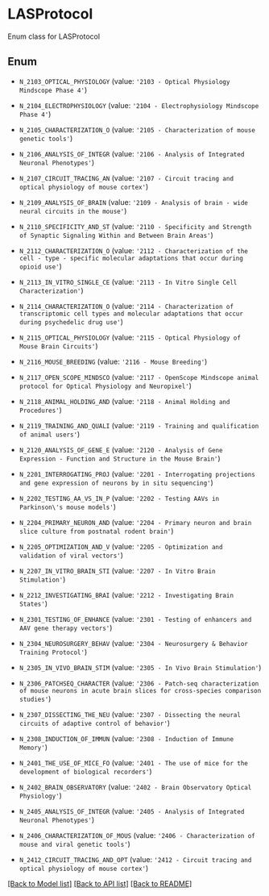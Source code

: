 # LASProtocol

Enum class for LASProtocol

## Enum

* `N_2103_OPTICAL_PHYSIOLOGY` (value: `'2103 - Optical Physiology Mindscope Phase 4'`)

* `N_2104_ELECTROPHYSIOLOGY` (value: `'2104 - Electrophysiology Mindscope Phase 4'`)

* `N_2105_CHARACTERIZATION_O` (value: `'2105 - Characterization of mouse genetic tools'`)

* `N_2106_ANALYSIS_OF_INTEGR` (value: `'2106 - Analysis of Integrated Neuronal Phenotypes'`)

* `N_2107_CIRCUIT_TRACING_AN` (value: `'2107 - Circuit tracing and optical physiology of mouse cortex'`)

* `N_2109_ANALYSIS_OF_BRAIN` (value: `'2109 - Analysis of brain - wide neural circuits in the mouse'`)

* `N_2110_SPECIFICITY_AND_ST` (value: `'2110 - Specificity and Strength of Synaptic Signaling Within and Between Brain Areas'`)

* `N_2112_CHARACTERIZATION_O` (value: `'2112 - Characterization of the cell - type - specific molecular adaptations that occur during opioid use'`)

* `N_2113_IN_VITRO_SINGLE_CE` (value: `'2113 - In Vitro Single Cell Characterization'`)

* `N_2114_CHARACTERIZATION_O` (value: `'2114 - Characterization of transcriptomic cell types and molecular adaptations that occur during psychedelic drug use'`)

* `N_2115_OPTICAL_PHYSIOLOGY` (value: `'2115 - Optical Physiology of Mouse Brain Circuits'`)

* `N_2116_MOUSE_BREEDING` (value: `'2116 - Mouse Breeding'`)

* `N_2117_OPEN_SCOPE_MINDSCO` (value: `'2117 - OpenScope Mindscope animal protocol for Optical Physiology and Neuropixel'`)

* `N_2118_ANIMAL_HOLDING_AND` (value: `'2118 - Animal Holding and Procedures'`)

* `N_2119_TRAINING_AND_QUALI` (value: `'2119 - Training and qualification of animal users'`)

* `N_2120_ANALYSIS_OF_GENE_E` (value: `'2120 - Analysis of Gene Expression - Function and Structure in the Mouse Brain'`)

* `N_2201_INTERROGATING_PROJ` (value: `'2201 - Interrogating projections and gene expression of neurons by in situ sequencing'`)

* `N_2202_TESTING_AA_VS_IN_P` (value: `'2202 - Testing AAVs in Parkinson\'s mouse models'`)

* `N_2204_PRIMARY_NEURON_AND` (value: `'2204 - Primary neuron and brain slice culture from postnatal rodent brain'`)

* `N_2205_OPTIMIZATION_AND_V` (value: `'2205 - Optimization and validation of viral vectors'`)

* `N_2207_IN_VITRO_BRAIN_STI` (value: `'2207 - In Vitro Brain Stimulation'`)

* `N_2212_INVESTIGATING_BRAI` (value: `'2212 - Investigating Brain States'`)

* `N_2301_TESTING_OF_ENHANCE` (value: `'2301 - Testing of enhancers and AAV gene therapy vectors'`)

* `N_2304_NEUROSURGERY_BEHAV` (value: `'2304 - Neurosurgery & Behavior Training Protocol'`)

* `N_2305_IN_VIVO_BRAIN_STIM` (value: `'2305 - In Vivo Brain Stimulation'`)

* `N_2306_PATCHSEQ_CHARACTER` (value: `'2306 - Patch-seq characterization of mouse neurons in acute brain slices for cross-species comparison studies'`)

* `N_2307_DISSECTING_THE_NEU` (value: `'2307 - Dissecting the neural circuits of adaptive control of behavior'`)

* `N_2308_INDUCTION_OF_IMMUN` (value: `'2308 - Induction of Immune Memory'`)

* `N_2401_THE_USE_OF_MICE_FO` (value: `'2401 - The use of mice for the development of biological recorders'`)

* `N_2402_BRAIN_OBSERVATORY` (value: `'2402 - Brain Observatory Optical Physiology'`)

* `N_2405_ANALYSIS_OF_INTEGR` (value: `'2405 - Analysis of Integrated Neuronal Phenotypes'`)

* `N_2406_CHARACTERIZATION_OF_MOUS` (value: `'2406 - Characterization of mouse and viral genetic tools'`)

* `N_2412_CIRCUIT_TRACING_AND_OPT` (value: `'2412 - Circuit tracing and optical physiology of mouse cortex'`)

[[Back to Model list]](../README.md#documentation-for-models) [[Back to API list]](../README.md#documentation-for-api-endpoints) [[Back to README]](../README.md)



